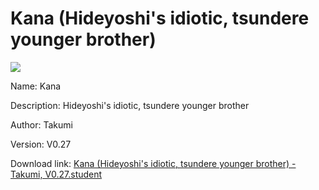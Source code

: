 # Kana (Hideyoshi's idiotic, tsundere younger brother)

<img src = "https://raw.githubusercontent.com/Arbiter1223/Koukou-Gurashi-Custom-Students/master/Students/Files/Kana%20(Hideyoshi's%20idiotic%2C%20tsundere%20younger%20brother).png">

Name: Kana

Description: Hideyoshi's idiotic, tsundere younger brother

Author: Takumi

Version: V0.27

Download link: <a href="https://raw.githubusercontent.com/Arbiter1223/Koukou-Gurashi-Custom-Students/master/Students/Files/Kana%20(Hideyoshi's%20idiotic%2C%20tsundere%20younger%20brother)%20-%20Takumi%2C%20V0.27.student">Kana (Hideyoshi's idiotic, tsundere younger brother) - Takumi, V0.27.student</a>
